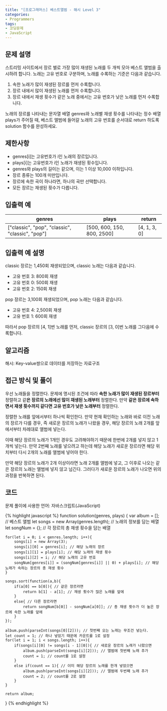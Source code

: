 ```yaml
---
title: "[프로그래머스] 베스트앨범 - 해시 Level 3"
categories:
- Programmers
tags:
- 코딩문제
- JavaScript
---
```


## 문제 설명

스트리밍 사이트에서 장르 별로 가장 많이 재생된 노래를 두 개씩 모아 베스트 앨범을 출시하려 합니다. 노래는 고유 번호로 구분하며, 노래를 수록하는 기준은 다음과 같습니다.

1. 속한 노래가 많이 재생된 장르를 먼저 수록합니다.
2. 장르 내에서 많이 재생된 노래를 먼저 수록합니다.
3. 장르 내에서 재생 횟수가 같은 노래 중에서는 고유 번호가 낮은 노래를 먼저 수록합니다.

노래의 장르를 나타내는 문자열 배열 genres와 노래별 재생 횟수를 나타내는 정수 배열 plays가 주어질 때, 베스트 앨범에 들어갈 노래의 고유 번호를 순서대로 return 하도록 solution 함수를 완성하세요.

## 제한사항

* genres[i]는 고유번호가 i인 노래의 장르입니다.
* plays[i]는 고유번호가 i인 노래가 재생된 횟수입니다.
* genres와 plays의 길이는 같으며, 이는 1 이상 10,000 이하입니다.
* 장르 종류는 100개 미만입니다.
* 장르에 속한 곡이 하나라면, 하나의 곡만 선택합니다.
* 모든 장르는 재생된 횟수가 다릅니다.

## 입출력 예

| genres |	plays |	return |
| -------- | -------- | -------- |
| ["classic", "pop", "classic", "classic", "pop"] | [500, 600, 150, 800, 2500] | [4, 1, 3, 0] |

## 입출력 예 설명

classic 장르는 1,450회 재생되었으며, classic 노래는 다음과 같습니다.

* 고유 번호 3: 800회 재생
* 고유 번호 0: 500회 재생
* 고유 번호 2: 150회 재생

pop 장르는 3,100회 재생되었으며, pop 노래는 다음과 같습니다.

* 고유 번호 4: 2,500회 재생
* 고유 번호 1: 600회 재생

따라서 pop 장르의 [4, 1]번 노래를 먼저, classic 장르의 [3, 0]번 노래를 그다음에 수록합니다.

## 알고리즘

해시: Key-value쌍으로 데이터를 저장하는 자료구조

## 접근 방식 및 풀이

우선 노래들을 정렬한다. 문제에 명시된 조건에 따라 **속한 노래가 많이 재생된 장르부터** 정렬하고 같**은 장르의 노래에선 많이 재생된 노래부터** 정렬한다. 만약  **같은 장르에 속하면서 재생 횟수까지 같다면 고유 번호가 낮은 노래부터** 정렬한다.

정렬한 노래를 앞에서부터 하나씩 확인한다. 만약 현재 확인하는 노래와 바로 이전 노래의 장르가 다를 경우, 즉 새로운 장르의 노래가 나왔을 경우, 해당 장르의 노래 2개를 앞에서부터 차례대로 앨범에 넣는다.

이때 해당 장르의 노래가 1개인 경우도 고려해야하기 때문에 한번에 2개를 넣지 않고 1개씩 넣는다. 만약 2번째 노래를 넣으려고 하는데 해당 노래가 새로운 장르라면 해당 위치부터 다시 2개의 노래를 앨범에 넣어야 한다.

만약 해당 장르의 노래가 2개 이상이라면 노래 2개를 앨범에 넣고, 그 이후로 나오는 같은 장르의 노래는 앨범에 넣지 않고 넘긴다. 그러다가 새로운 장르의 노래가 나오면 위의 과정을 반복하면 된다.
## 코드

문제 풀이에 사용한 언어: 자바스크립트(JavaScript)

{% highlight javascript %}
function solution(genres, plays) {
    var album = []; // 베스트 앨범
    let songs = new Array(genres.length); // 노래의 정보를 담는 배열
    let songNum = {}; // 각 장르의 총 재생 횟수을 담는 배열
    
    for(let i = 0; i < genres.length; i++){
        songs[i] = new Array(3);
        songs[i][0] = genres[i]; // 해당 노래의 장르
        songs[i][1] = plays[i]; // 해당 노래의 재생 횟수
        songs[i][2] = i; // 해당 노래의 고유 번호
        songNum[genres[i]] = (songNum[genres[i]] || 0) + plays[i]; // 해당 노래가 속하는 장르의 총 재생 횟수
    }
    
    songs.sort(function(a,b){
        if(a[0] == b[0]){ // 같은 장르라면
            return b[1] - a[1]; // 재생 횟수가 많은 노래를 앞에
        }
        else{ // 다른 장르라면
            return songNum[b[0]] - songNum[a[0]]; // 총 재생 횟수가 더 높은 장르에 속한 노래를 앞에
        }
    });
    
    album.push(parseInt(songs[0][2])); // 첫번째 오는 노래는 무조건 넣는다.
    let count = 1; // 하나 넣었기 때문에 카운트를 1로 설정
    for(let i = 1; i < songs.length; i++){
        if(songs[i][0] != songs[i - 1][0]){ // 새로운 장르의 노래가 나왔으면
            album.push(parseInt(songs[i][2])); // 앨범에 첫번째 노래 추가
            count = 1; // count를 1로 설정
        }
        else if(count == 1){ // 이미 해당 장르의 노래를 한개 넣었으면
            album.push(parseInt(songs[i][2])); // 앨범에 두번째 노래 추가
            count = 2; // count를 2로 설정
        }
    }
    
    return album;
}
{% endhighlight %}
